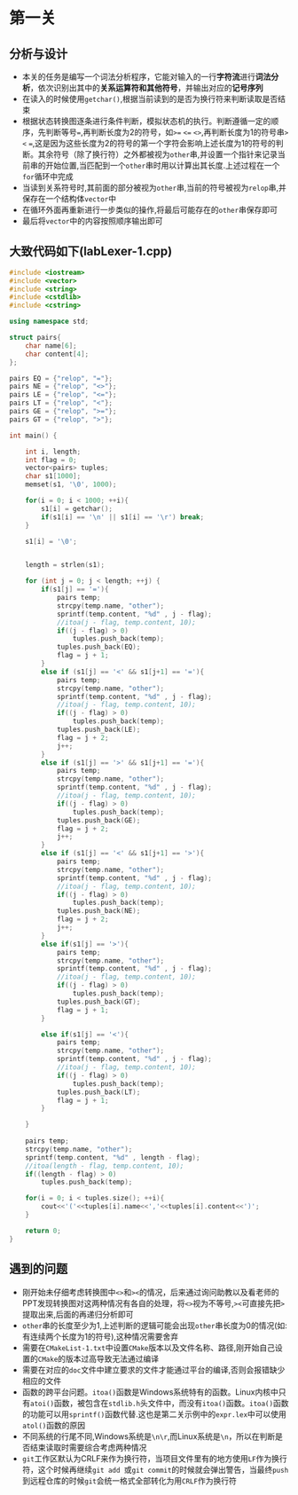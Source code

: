 # 第一关

## 分析与设计

* 本关的任务是编写一个词法分析程序，它能对输入的一行**字符流**进行**词法分析**，依次识别出其中的**关系运算符和其他符号**，并输出对应的**记号序列**
* 在读入的时候使用`getchar()`,根据当前读到的是否为换行符来判断读取是否结束
* 根据状态转换图逐条进行条件判断，模拟状态机的执行。判断遵循一定的顺序，先判断等号`=`,再判断长度为2的符号，如`>=` `<=` `<>`,再判断长度为1的符号串`>` `<` `=`,这是因为这些长度为2的符号的第一个字符会影响上述长度为1的符号的判断。其余符号（除了换行符）之外都被视为`other`串,并设置一个指针来记录当前串的开始位置,当匹配到一个`other`串时用以计算出其长度.上述过程在一个`for`循环中完成
* 当读到关系符号时,其前面的部分被视为`other`串,当前的符号被视为`relop`串,并保存在一个结构体`vector`中
* 在循环外面再重新进行一步类似的操作,将最后可能存在的`other`串保存即可
* 最后将`vector`中的内容按照顺序输出即可

## 大致代码如下(labLexer-1.cpp)
```C++
#include <iostream>
#include <vector>
#include <string>
#include <cstdlib>
#include <cstring>

using namespace std;

struct pairs{
    char name[6];
    char content[4];
};

pairs EQ = {"relop", "="};
pairs NE = {"relop", "<>"};
pairs LE = {"relop", "<="};
pairs LT = {"relop", "<"};
pairs GE = {"relop", ">="};
pairs GT = {"relop", ">"};

int main() {

    int i, length;
    int flag = 0;
    vector<pairs> tuples;
    char s1[1000];
    memset(s1, '\0', 1000);

    for(i = 0; i < 1000; ++i){
        s1[i] = getchar();
        if(s1[i] == '\n' || s1[i] == '\r') break;
    }

    s1[i] = '\0';


    length = strlen(s1);

    for (int j = 0; j < length; ++j) {
        if(s1[j] == '='){
            pairs temp;
            strcpy(temp.name, "other");
            sprintf(temp.content, "%d" , j - flag);
            //itoa(j - flag, temp.content, 10);
            if((j - flag) > 0)
                tuples.push_back(temp);
            tuples.push_back(EQ);
            flag = j + 1;
        }
        else if (s1[j] == '<' && s1[j+1] == '='){
            pairs temp;
            strcpy(temp.name, "other");
            sprintf(temp.content, "%d" , j - flag);
            //itoa(j - flag, temp.content, 10);
            if((j - flag) > 0)
                tuples.push_back(temp);
            tuples.push_back(LE);
            flag = j + 2;
            j++;
        }
        else if (s1[j] == '>' && s1[j+1] == '='){
            pairs temp;
            strcpy(temp.name, "other");
            sprintf(temp.content, "%d" , j - flag);
            //itoa(j - flag, temp.content, 10);
            if((j - flag) > 0)
                tuples.push_back(temp);
            tuples.push_back(GE);
            flag = j + 2;
            j++;
        }
        else if (s1[j] == '<' && s1[j+1] == '>'){
            pairs temp;
            strcpy(temp.name, "other");
            sprintf(temp.content, "%d" , j - flag);
            //itoa(j - flag, temp.content, 10);
            if((j - flag) > 0)
                tuples.push_back(temp);
            tuples.push_back(NE);
            flag = j + 2;
            j++;
        }
        else if(s1[j] == '>'){
            pairs temp;
            strcpy(temp.name, "other");
            sprintf(temp.content, "%d" , j - flag);
            //itoa(j - flag, temp.content, 10);
            if((j - flag) > 0)
                tuples.push_back(temp);
            tuples.push_back(GT);
            flag = j + 1;
        }

        else if(s1[j] == '<'){
            pairs temp;
            strcpy(temp.name, "other");
            sprintf(temp.content, "%d" , j - flag);
            //itoa(j - flag, temp.content, 10);
            if((j - flag) > 0)
                tuples.push_back(temp);
            tuples.push_back(LT);
            flag = j + 1;
        }

    }
    
    pairs temp;
    strcpy(temp.name, "other");
    sprintf(temp.content, "%d" , length - flag);
    //itoa(length - flag, temp.content, 10);
    if((length - flag) > 0)
        tuples.push_back(temp);

    for(i = 0; i < tuples.size(); ++i){
        cout<<'('<<tuples[i].name<<','<<tuples[i].content<<')';
    }

    return 0;
}

```

## 遇到的问题

* 刚开始未仔细考虑转换图中`<>`和`><`的情况，后来通过询问助教以及看老师的PPT发现转换图对这两种情况有各自的处理，将`<>`视为不等号,`><`可直接先把`>`提取出来,后面的再递归分析即可
* `other`串的长度至少为1,上述判断的逻辑可能会出现`other`串长度为0的情况(如:有连续两个长度为1的符号),这种情况需要舍弃
* 需要在`CMakeList-1.txt`中设置`CMake`版本以及文件名称、路径,刚开始自己设置的`CMake`的版本过高导致无法通过编译
* 需要在对应的`doc`文件中建立要求的文件才能通过平台的编译,否则会报错缺少相应的文件
* 函数的跨平台问题。`itoa()`函数是Windows系统特有的函数。Linux内核中只有`atoi()`函数，被包含在`stdlib.h`头文件中，而没有`itoa()`函数。`itoa()`函数的功能可以用`sprintf()`函数代替.这也是第二关示例中的`expr.lex`中可以使用`atol()`函数的原因
* 不同系统的行尾不同,Windows系统是`\n\r`,而Linux系统是`\n`，所以在判断是否结束读取时需要综合考虑两种情况
* `git`工作区默认为CRLF来作为换行符，当项目文件里有的地方使用`LF`作为换行符，这个时候再继续`git add `或`git commit`的时候就会弹出警告，当最终`push`到远程仓库的时候`git`会统一格式全部转化为用`CRLF`作为换行符